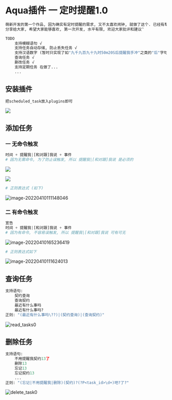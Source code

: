 # Aqua插件 一 定时提醒1.0

```python
萌新开发的第一个作品, 因为确实有定时提醒的需求, 又不太喜欢闹钟, 就做了这个. 已经有帮到自己和室友很多.
分享给大家, 希望大家能够喜欢, 第一次开发, 水平有限, 欢迎大家批评和建议^
```

```python
TODO
	支持模糊语句 √
	支持任务自动存储, 防止丢失任务 √
    支持汉语数字 (暂时只实现了如"九千九百九十九时50m20S后提醒我手冲"之类的"后"字句)(详情见正则表达式)
	查询任务 √
    删改任务 √
    支持定期任务 在做了...
    ...
```

## 安装插件

```python
把scheduled_task放入plugins即可
```

![](https://github.com/Luciferation/Image/blob/master/Image/ImageOfScheduledTask/0.png)

## 添加任务

### 一 无命令触发

```python
时间 + 提醒我|[和对跟]我说 + 事件
# 因为无需命令, 为了防止误触发, 所以 提醒我|[和对跟]我说 是必须的
```

![](https://github.com/Luciferation/Image/blob/master/Image/ImageOfScheduledTask/11.png)

![](https://github.com/Luciferation/Image/blob/master/Image/ImageOfScheduledTask/12.png?raw=true)

```python
# 正则表达式 (如下)
```

![image-20220410111148046](https://github.com/Luciferation/Image/blob/master/Image/ImageOfScheduledTask/15.png)

### 二 有命令触发

```python
宣告
时间 + 提醒我|[和对跟]我说 + 事件
# 因为有命令, 不容易误触发, 所以 提醒我|[和对跟]我说 可有可无
```

![image-20220410165236419](https://github.com/Luciferation/Image/blob/master/Image/ImageOfScheduledTask/23.png?raw=true)

```python
# 正则表达式如下
```

![image-20220410111624013](https://github.com/Luciferation/Image/blob/master/Image/ImageOfScheduledTask/25.png?raw=true)

## 查询任务

```python
支持语句:
    契约查询
    查询契约
	最近有什么事吗
    最近有什么事吗?
正则: "(最近有什么事吗\??)|(契约查询)|(查询契约)"
```

![read_tasks0](https://github.com/Luciferation/Image/blob/master/Image/ImageOfScheduledTask/read_tasks0.png)

## 删除任务

```python
支持语句:
    不用提醒我契约13了
	删除13
    忘记13
	忘记契约13
    ...
正则: "(忘记|不用提醒我|删除)(契约)?(?P<task_id>\d+)吧?了?"
```

![delete_task0](https://github.com/Luciferation/Image/blob/master/Image/ImageOfScheduledTask/delete_task0.png)
